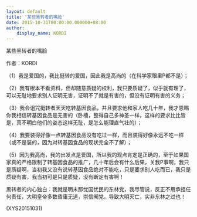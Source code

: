 ```yaml
---
layout: default
title: '某些黑转者的嘴脸'
date: 2015-10-31T00:00:00.000000+08:00
author:
    display_name: KORDI
---
```


某些黑转者的嘴脸

作者：KORDI

（1）我是爱国的，我比挺转的爱国，因此我是高尚的（在科学家眼里P都不是）；

（2）我有根本不看资料，但却随意质疑的权利，我只要质疑了，似乎就有理了，可以无耻地要求别人证明无害，证明不了就是有害的，但没有证明有害的义务；

（3）我会诅咒挺转者天天吃转基因食品，并且要求他和家人吃几十年，我才恩赐你我相信转基因食品是无害的（卧槽，整得自己多神圣一样，这样的要求比比皆是，真不明白他们的姿态这样无耻，是怎么能理直气壮的）；

（4）我要装得好像一点转基因食品没有吃过一样，而且装得好像永远不吃一样（或不是装的，因为对转基因食品的现状完全不了解）；

（5）因为我高尚，我的出发点是爱国，所以我的观点肯定是正确的，至于如果国家真的严格限制了转基因食品的推广，几十年后会有什么后果，关我P事啊，我只是质疑啊，当初我又没有说转基因食品绝对不能吃，只是要求别人吃而已，我只是质疑有害，我当初可是只是质疑，没有断定有害啊！

黑转者的内心独白：我就是明末那忧国忧民的东林党，我尽管说，反正不用承担任何责任，大明皇帝多数昏庸无道，崇信阉党，导致大明灭亡，实非东林之过也！

(XYS20151031)

